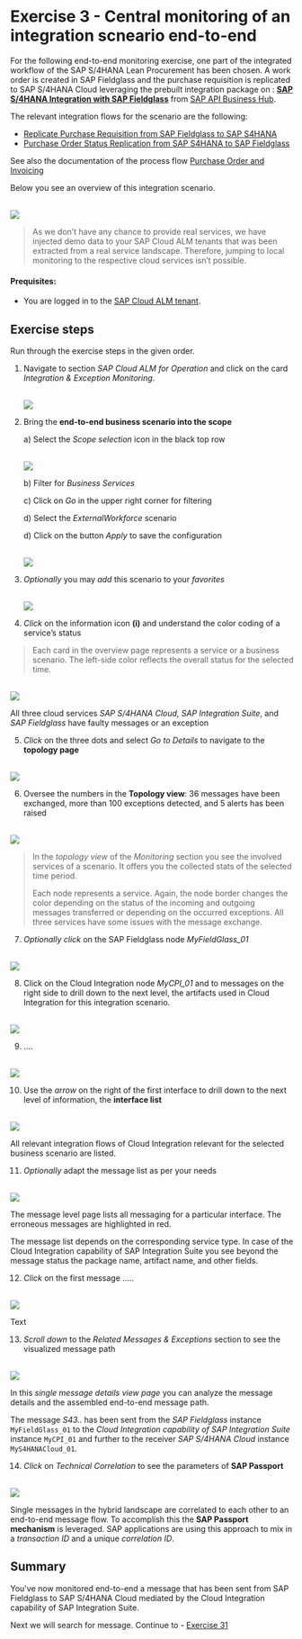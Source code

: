 # Exercise 3 - Central monitoring of an integration scneario end-to-end

For the following end-to-end monitoring exercise, one part of the integrated workflow of the SAP S/4HANA Lean Procurement has been chosen. A work order is created in SAP Fieldglass and the purchase requisition is replicated to SAP S/4HANA Cloud leveraging the prebuilt integration package on : **[SAP S/4HANA Integration with SAP Fieldglass](https://api.sap.com/package/SAPS4HANAintegrationwithSAPFieldglass/overview)** from [SAP API Business Hub](https://api.sap.com/). 

The relevant integration flows for the scenario are the following:
- [Replicate Purchase Requisition from SAP Fieldglass to SAP S4HANA](https://api.sap.com/integrationflow/Replicate_Purchase_Requisition_from_Fieldglass_to_S4HANA)
- [Purchase Order Status Replication from SAP S4HANA to SAP Fieldglass](https://api.sap.com/integrationflow/Purchase_Order_Status_Replication_from_S4HANA_to_Fieldglass)


See also the documentation of the process flow [Purchase Order and Invoicing](https://help.sap.com/docs/SAP_FIELDGLASS_INTEGRATION/bf3d1caf8c1f4f69801b37a45ac1d1b3/046b0d5f642346bd8624f1b741956585.html)

Below you see an overview of this integration scenario.

<br>![](/exercises/ex3/images/IMDiagramFieldglassS4Int.png)

>
> As we don’t have any chance to provide real services, we have injected demo data to your SAP Cloud ALM tenants that was been extracted from a real service landscape. Therefore, jumping to local monitoring to the respective cloud services isn’t possible.
>

#### Prequisites:
- You are logged in to the [SAP Cloud ALM tenant](https://teched22-cloudalm-003.authentication.eu10.hana.ondemand.com/login).

## Exercise steps

Run through the exercise steps in the given order.

1.	Navigate to section *SAP Cloud ALM for Operation* and click on the card *Integration & Exception Monitoring*.

     <br>![](/exercises/ex1/images/CALMLandingIntExMon.png)

2. Bring the **end-to-end business scenario into the scope**

   a) Select the *Scope selection* icon in the black top row

     <br>![](/exercises/ex3/images/IMScopeSelectionWorkforce.png)

   b)  Filter for *Business Services*

   c)  Click on *Go* in the upper right corner for filtering

   d)  Select the *ExternalWorkforce* scenario

   d)  Click on the button *Apply* to save the configuration

     <br>![](/exercises/ex3/images/ScopeSelectionService.png)

3.	*Optionally* you may *add* this scenario to your *favorites*

     <br>![](/exercises/ex3/images/IMWorkforceFavorite.png) 

4.	*Click* on the information icon **(i)** and understand the color coding of a service’s status

   >
   > Each card in the overview page represents a service or a business scenario. The left-side color reflects the overall status for the selected time.
   >

   <br>![](/exercises/ex3/images/IMOverviewCardInfo.png) 
   
   All three cloud services *SAP S/4HANA Cloud, SAP Integration Suite*, and *SAP Fieldglass* have faulty messages or an exception

5.	*Click* on the three dots and select *Go to Details* to navigate to the **topology page**

   <br>![](/exercises/ex3/images/IMOverviewSwitchToDetails.png) 
   
6.	Oversee the numbers in the **Topology view**: 36 messages have been exchanged, more than 100 exceptions detected, and 5 alerts has been raised

   <br>![](/exercises/ex3/images/IMWorkforceTopology.png) 
   
   >
   > In the *topology view* of the *Monitoring* section you see the involved services of a scenario. It offers you the collected stats of the selected time period.
   >
   > Each node represents a service. Again, the node border changes the color depending on the status of the incoming and outgoing messages transferred or depending on the occurred exceptions. All three services have some issues with the message exchange.
   >
   
7.	*Optionally* *click* on the SAP Fieldglass node *MyFieldGlass_01*

   <br>![](/exercises/ex3/images/IMWorkforceTopoFieldglass.png) 
   
8.	Click on the Cloud Integration node *MyCPI_01* and to messages on the right side to drill down to the next level, the artifacts used in Cloud Integration for this integration scenario.

   <br>![](/exercises/ex3/images/IMWorkforceTopoCPI.png) 
   
9.	....

   <br>![](/exercises/ex3/images/IMWorkforceTopoS4.png) 
    
10.	Use the *arrow* on the right of the first interface to drill down to the next level of information, the **interface list**

   <br>![](/exercises/ex3/images/IMWorkforceCPIInterfaceList.png) 
   
   All relevant integration flows of Cloud Integration relevant for the selected business scenario are listed.
   
11.	*Optionally* adapt the message list as per your needs

   <br>![](/exercises/ex3/images/IMWorkforceMessageListAdapt.png) 
   
   The message level page lists all messaging for a particular interface. The erroneous messages are highlighted in red.

   The message list depends on the corresponding service type. In case of the Cloud Integration capability of SAP Integration Suite you see beyond the message status the package name, artifact name, and other fields.

   
12.	*Click* on the first message .....

   <br>![](/exercises/ex3/images/IMWorkforceFirstMessage.png) 
   
   Text
   
13.	*Scroll down* to the *Related Messages & Exceptions* section to see the visualized message path

   <br>![](/exercises/ex3/images/IMWorkforceFirstMessage.png) 
   
   In this *single message details view page* you can analyze the message details and the assembled end-to-end message path.
   
   The message *S43..* has been sent from the *SAP Fieldglass* instance `MyFieldGlass_01` to the *Cloud Integration capability of SAP Integration Suite* instance `MyCPI_01` and further to the receiver *SAP S/4HANA Cloud* instance `MyS4HANACloud_01`.
   
14.	*Click* on *Technical Correlation* to see the parameters of **SAP Passport**

   <br>![](/exercises/ex3/images/IMWorkforceSAPPassport.png) 
   
   Single messages in the hybrid landscape are correlated to each other to an end-to-end message flow. To accomplish this the **SAP Passport mechanism** is leveraged. SAP applications are using this approach to mix in a *transaction ID* and a unique *correlation ID*.
   
   
   
## Summary

You've now monitored end-to-end a message that has been sent from SAP Fieldglass to SAP S/4HANA Cloud mediated by the Cloud Integration capability of SAP Integration Suite.

Next we will search for message. Continue to - [Exercise 31](../ex31/readme.md)

<!--
<br>![](/exercises/ex2/images/02_01_0010.png)


After completing these steps you will have...

1.	Enter this code.
```abap
DATA(lt_params) = request->get_form_fields(  ).
READ TABLE lt_params REFERENCE INTO DATA(lr_params) WITH KEY name = 'cmd'.
  IF sy-subrc = 0.
    response->set_status( i_code = 200
                     i_reason = 'Everything is fine').
    RETURN.
  ENDIF.

```
-->

